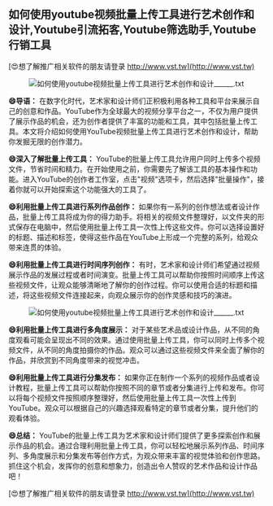 ## **如何使用youtube视频批量上传工具进行艺术创作和设计,Youtube引流拓客,Youtube筛选助手,Youtube行销工具**

[😍想了解推广相关软件的朋友请登录 http://www.vst.tw](http://www.vst.tw)

 <center><img src="https://vst.tw/MP4/tuiguang/png/6.png" alt="如何使用youtube视频批量上传工具进行艺术创作和设计______.txt"></center>

**😄导语：**
在数字化时代，艺术家和设计师们正积极利用各种工具和平台来展示自己的创意和作品。YouTube作为全球最大的视频分享平台之一，不仅为用户提供了展示作品的机会，还为创作者提供了丰富的功能和工具，其中包括批量上传工具。本文将介绍如何使用YouTube视频批量上传工具进行艺术创作和设计，帮助你发掘无限的创作潜力。

**😄深入了解批量上传工具：**
YouTube的批量上传工具允许用户同时上传多个视频文件，节省时间和精力。在开始使用之前，你需要先了解该工具的基本操作和功能。进入YouTube的创作者工作室，点击"视频"选项卡，然后选择"批量操作"，接着你就可以开始探索这个功能强大的工具了。

**😄利用批量上传工具进行系列作品创作：**
如果你有一系列的创作想法或者设计作品，批量上传工具将成为你的得力助手。将相关的视频文件整理好，以文件夹的形式保存在电脑中，然后使用批量上传工具一次性上传这些文件。你可以选择设置好的标题、描述和标签，使得这些作品在YouTube上形成一个完整的系列，给观众带来连贯的体验。

**😄利用批量上传工具进行时间序列创作：**
有时，艺术家和设计师们希望通过视频展示作品的发展过程或者时间演变。批量上传工具可以帮助你按照时间顺序上传这些视频文件，让观众能够清晰地了解你的创作过程。你可以使用合适的标题和描述，将这些视频文件连接起来，向观众展示你的创作灵感和技巧的演进。

 <center><img src="https://vst.tw/MP4/tuiguang/png/7.png" alt="如何使用youtube视频批量上传工具进行艺术创作和设计______.txt"></center>

**😄利用批量上传工具进行多角度展示：**
对于某些艺术品或设计作品，从不同的角度观看可能会呈现出不同的效果。通过使用批量上传工具，你可以同时上传多个视频文件，从不同的角度拍摄你的作品。观众可以通过这些视频文件来全面了解你的作品，并欣赏到不同角度带来的视觉冲击。

**😄利用批量上传工具进行分集发布：**
如果你正在制作一个系列的视频作品或者设计教程，批量上传工具可以帮助你按照不同的章节或者分集进行上传和发布。你可以将每个视频文件按照顺序整理好，然后使用批量上传工具一次性上传到YouTube。观众可以根据自己的兴趣选择观看特定的章节或者分集，提升他们的观看体验。

**😄总结：**
YouTube的批量上传工具为艺术家和设计师们提供了更多探索创作和展示作品的机会。通过合理利用批量上传工具，你可以轻松地展示系列作品、时间序列、多角度展示和分集发布等创作方式，为观众带来丰富的视觉体验和创作思路。抓住这个机会，发挥你的创意和想象力，创造出令人赞叹的艺术作品和设计作品吧！

[😍想了解推广相关软件的朋友请登录 http://www.vst.tw](http://www.vst.tw)



